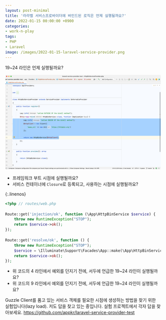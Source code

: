 ```yaml
---
layout: post-minimal
title: '라라벨 서비스프로바이더에 바인드된 로직은 언제 실행될까요?'
date: 2022-01-15 00:00:00 +0900
categories:
- work-n-play
tags:
- PHP
- Laravel
image: /images/2022-01-15-laravel-service-provider.png
---
```


19~24 라인은 언제 실행될까요?

[![](/images/2022-01-15-laravel-service-provider.png)](/images/2022-01-15-laravel-service-provider.png)

- 프레임워크 부트 시점에 실행될까요?
- 서비스 컨테이너에 `Closure`로 등록되고, 사용하는 시점에 실행될까요?

{:.linenos}
```php
<?php // routes/web.php

Route::get('injection/ok', function (\App\HttpBinService $service) {
    throw new RuntimeException("STOP");
    return $service->ok();
});

Route::get('resolve/ok', function () {
    throw new RuntimeException("STOP");
    $service = \Illuminate\Support\Facades\App::make(\App\HttpBinService::class);
    return $service->ok();
});
```

- 위 코드의 4 라인에서 예외를 던지기 전에, 서두에 언급한 19~24 라인이 실행될까요?
- 위 코드의 9 라인에서 예외를 던지기 전에, 서두에 언급한 19~24 라인이 실행될까요?

Guzzle Client를 품고 있는 서비스 객체를 필요한 시점에 생성하는 방법을 찾기 위한 실험입니다(lazy load). 저도 답을 찾고 있는 중입니다. 실험 프로젝트에서 각자 답을 찾아보세요.
https://github.com/appkr/laravel-service-provider-test
